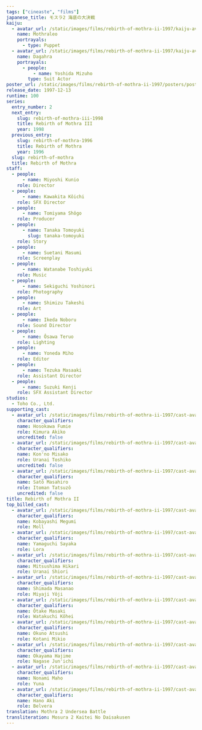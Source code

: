 ```yaml
---
tags: ["cineaste", "films"]
japanese_title: モスラ2 海底の大決戦
kaiju:
  - avatar_url: /static/images/films/rebirth-of-mothra-ii-1997/kaiju-avatars/01288.jpg
    name: Mothraleo
    portrayals:
      - type: Puppet
  - avatar_url: /static/images/films/rebirth-of-mothra-ii-1997/kaiju-avatars/mizuho-yoshida-0.jpg
    name: Dagahra
    portrayals:
      - people:
          - name: Yoshida Mizuho
        type: Suit Actor
poster_url: /static/images/films/rebirth-of-mothra-ii-1997/posters/poster.jpg
release_date: 1997-12-13
runtime: 100
series:
  entry_number: 2
  next_entry:
    slug: rebirth-of-mothra-iii-1998
    title: Rebirth of Mothra III
    year: 1998
  previous_entry:
    slug: rebirth-of-mothra-1996
    title: Rebirth of Mothra
    year: 1996
  slug: rebirth-of-mothra
  title: Rebirth of Mothra
staff:
  - people:
      - name: Miyoshi Kunio
    role: Director
  - people:
      - name: Kawakita Kôichi
    role: SFX Director
  - people:
      - name: Tomiyama Shôgo
    role: Producer
  - people:
      - name: Tanaka Tomoyuki
        slug: tanaka-tomoyuki
    role: Story
  - people:
      - name: Suetani Masumi
    role: Screenplay
  - people:
      - name: Watanabe Toshiyuki
    role: Music
  - people:
      - name: Sekiguchi Yoshinori
    role: Photography
  - people:
      - name: Shimizu Takeshi
    role: Art
  - people:
      - name: Ikeda Noboru
    role: Sound Director
  - people:
      - name: Ôsawa Teruo
    role: Lighting
  - people:
      - name: Yoneda Miho
    role: Editor
  - people:
      - name: Tezuka Masaaki
    role: Assistant Director
  - people:
      - name: Suzuki Kenji
    role: SFX Assistant Director
studios:
  - Toho Co., Ltd.
supporting_cast:
  - avatar_url: /static/images/films/rebirth-of-mothra-ii-1997/cast-avatars/fumie-hosokawa-0.jpg
    character_qualifiers:
    name: Hosokawa Fumie
    role: Kimura Akiko
    uncredited: false
  - avatar_url: /static/images/films/rebirth-of-mothra-ii-1997/cast-avatars/misako-konno-0.jpg
    character_qualifiers:
    name: Kon'no Misako
    role: Uranai Toshiko
    uncredited: false
  - avatar_url: /static/images/films/rebirth-of-mothra-ii-1997/cast-avatars/masahiro-sato-0.jpg
    character_qualifiers:
    name: Satô Masahiro
    role: Itoman Tatsuzô
    uncredited: false
title: Rebirth of Mothra II
top_billed_cast:
  - avatar_url: /static/images/films/rebirth-of-mothra-ii-1997/cast-avatars/megumi-kobayashi-0.jpg
    character_qualifiers:
    name: Kobayashi Megumi
    role: Moll
  - avatar_url: /static/images/films/rebirth-of-mothra-ii-1997/cast-avatars/sayaka-yamaguchi-0.jpg
    character_qualifiers:
    name: Yamaguchi Sayaka
    role: Lora
  - avatar_url: /static/images/films/rebirth-of-mothra-ii-1997/cast-avatars/hikari-mitsushima-0.jpg
    character_qualifiers:
    name: Mitsushima Hikari
    role: Uranai Shiori
  - avatar_url: /static/images/films/rebirth-of-mothra-ii-1997/cast-avatars/masanao-shimada-0.jpg
    character_qualifiers:
    name: Shimada Masanao
    role: Miyaji Yôji
  - avatar_url: /static/images/films/rebirth-of-mothra-ii-1997/cast-avatars/masaki-otake-0.jpg
    character_qualifiers:
    name: Ôtake Masaki
    role: Watakuchi Kôhei
  - avatar_url: /static/images/films/rebirth-of-mothra-ii-1997/cast-avatars/atsushi-okuno-0.jpg
    character_qualifiers:
    name: Okuno Atsushi
    role: Kotani Mikio
  - avatar_url: /static/images/films/rebirth-of-mothra-ii-1997/cast-avatars/hajime-okayama-0.jpg
    character_qualifiers:
    name: Okayama Hajime
    role: Nagase Jun'ichi
  - avatar_url: /static/images/films/rebirth-of-mothra-ii-1997/cast-avatars/maho-nonami-0.jpg
    character_qualifiers:
    name: Nonami Maho
    role: Yuna
  - avatar_url: /static/images/films/rebirth-of-mothra-ii-1997/cast-avatars/aki-hano-0.jpg
    character_qualifiers:
    name: Hano Aki
    role: Belvera
translation: Mothra 2 Undersea Battle
transliteration: Mosura 2 Kaitei No Daisakusen
---
```

